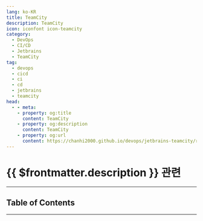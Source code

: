```yaml
---
lang: ko-KR
title: TeamCity
description: TeamCity
icon: iconfont icon-teamcity
category:
  - DevOps
  - CI/CD
  - Jetbrains
  - TeamCity
tag:
  - devops
  - cicd
  - ci
  - cd
  - jetbrains
  - teamcity
head:
  - - meta:
    - property: og:title
      content: TeamCity
    - property: og:description
      content: TeamCity
    - property: og:url
      content: https://chanhi2000.github.io/devops/jetbrains-teamcity/references.html
---
```


# {{ $frontmatter.description }} 관련

<ShieldsGroup logos="jetbrains,teamcity"/>

---

## Table of Contents

<ToCLocal basePath="/tool/jetbrains-teamcity/" />

---

<TagLinks />